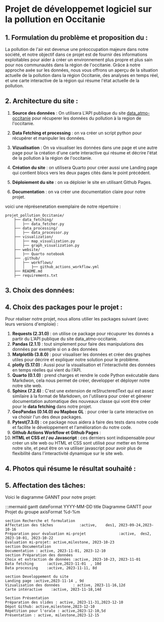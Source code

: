 #  Projet de développemet logiciel sur la pollution en Occitanie 

## 1. Formulation du problème et proposition du :
La pollution de l'air est devenue une préoccupation majeure dans notre société, et notre objectif dans ce projet est de fournir des informations exploitables pour aider à créer un environnement plus propre et plus sain pour nos communautés  dans la région de l'occitanie. Grâce à notre approche axée sur les données, nous vous offrons un aperçu de la situation actuelle de la pollution dans la région Occitanie, des analyses en temps réel, et une carte interactive de la région qui résume l'état actuelle de la pollution.

## 2. Architecture du site :
1. **Source des données** : On utilisera L'API publique du site [data_atmo-occitanie](https://data-atmo-occitanie.opendata.arcgis.com/) pour récuperer les données du pollution à la region de l'occitanie.
2. **Data Fetching et processing** : on va créer un script python pour récupérer et manipuler les données.
3. **Vizualisation** : On va visualiser les données dans une page et une autre page pour la création d'une carte interactive qui résume et décrire l'état  de la pollution à la région de l'occitanie.
4. **Création du site** : on utilisera Quarto pour créer aussi une Landing page qui contient blocs vers les deux pages cités dans le point précédent. 
5. **Déploiement du site** : on va déploier le site en utilisant Github Pages.

6. **Documentation** : on va créer une documentation claire pour notre projet.  

voici une réprésenetation exemplaire de notre répertoire :

```
projet_pollution_Occitanie/
    ├── data_fetching/
    │   ├── data_fetcher.py
    ├── data_processing/
    │   ├── data_processor.py
    ├── visualization/
    │   ├── map_visualization.py
    │   ├── graph_visualization.py
    ├── website/
    │   ├── Quarto notebook
    ├── .github/
    │   ├── workflows/
    │   │   ├── github_actions_workflow.yml
    ├── README.md
    ├── requirements.txt
```

## 3. Choix des données: 


##  4. Choix des packages pour le projet :
Pour réaliser notre projet, nous allons utilier les packages suivant (avec leurs versions d'emploie) : 
1. **Requests (2.31.0)** : on utilise ce package pour récupurer les donnés a partir du L'API publique du site data_atmo-occitanie.
2. **Pandas (2.1.1)** : tout simplement pour faire des manipulations des données par exemple si on a des données 
3. **Matplotlib (3.8.0)** :  pour visualiser les données et créer des graphes utiles pour décrire et expliquer notre solution pour le problème.
4. **plotly (5.17.0)** : Aussi pour la visualisation et l'interactivité des données en temps réelles qui vient du l'API.
5. **Quarto (0.1.0)** : prend charges et rendre le  code Python exécutable dans Markdwon, cela nous permet de créer, developper et déployer notre notre site web.
6. **Sphinx (7.2.6)** : C'est une extension de reStructeredText qui est assez similaire à la format de Markdown, on l'utilisera pour créer et génerer documentation automatique des nouveaux classe qui vont être créer pour le __**data fetching**__ dans notre projet.
7. **GeoPandas (0.14.0) __*ou*__ Mapbox GL** : pour créer la carte interactive on va choisir l'un des deux packages.
8. **Pytest(7.3.0)** : ce package nous aidera à faire des tests dans notre code et facilite le développement et l'amélioration du notre code.
9. **Github Actions Workflow et Github Pages** :
10. **HTML et CSS __*et*__ / __*ou*__ Javascript** : ces derniers sont indispensable pour créer un site web ou HTML et CSS sont utilisé pour metter en forme notre site, et peut être on va utiliser javascript pour avoir plus de flexibilité dans l'interactivité dynamique sur le site web.


## 4. Photos qui résume le résultat souhaité : 



## 5. Affectation des tâches:
  Voici le diagramme GANNT pour notre projet:


:::mermaid
gantt
    dateFormat  YYYY-MM-DD
    title       Diagramme GANTT pour Projet du groupe 
    axisFormat %d-%m

    section Recherche et formulation
    Affectation des tâches            :active,    des1, 2023-09-24,2023-10-16
    Préparation pour évaluation mi-projet               :active,  des2, 2023-10-01, 2023-10-22
    Evaluation mi-projet: active,milestone, 2023-10-23
    section Documentation 
    Documentation : active, 2023-11-01, 2023-12-10    
    section Préparation des données
    Choix et extraction de données :active, 2023-10-23, 2023-11-01
    Data fetching      :active,2023-11-01  , 10d
    Data processing    :active, 2023-11-11, 8d

    section Developpement du site
    Landing page :active,2023-11-14 , 9d
    Vizualisation des données      : active, 2023-11-16,12d 
    Carte intéractive    :active, 2023-11-18,14d

    Section Présentation
    Préparation des slides : active, 2023-11-31,2023-12-10
    Dépot Github: active,milestone,2023-12-10   
    Répétition pour l'orale : active,2023-12-10,5d 
    Présentation : active, milestone,2023-12-15
